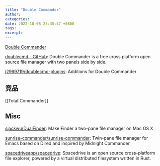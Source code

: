 ```yaml
---
title: "Double Commander"
author: 
categories: 
date: 2022-10-08 23:35:57 +0800
tags: 
excerpt: 
---
```





[Double Commander](https://www.doublecommander.com/)

[doublecmd - GitHub](https://github.com/doublecmd/doublecmd): Double Commander is a free cross platform open source file manager with two panels side by side.


[j2969719/doublecmd-plugins](https://github.com/j2969719/doublecmd-plugins): Additions for Double Commander




## 竞品

[[Total Commander]]



## Misc


[sjackwu/DualFinder](https://github.com/sjackwu/DualFinder): Make Finder a two-pane file manager on Mac OS X

[sunrise-commander/sunrise-commander](https://github.com/sunrise-commander/sunrise-commander): Twin-pane file manager for Emacs based on Dired and inspired by Midnight Commander


[spacedriveapp/spacedrive](https://github.com/spacedriveapp/spacedrive): Spacedrive is an open source cross-platform file explorer, powered by a virtual distributed filesystem written in Rust.







